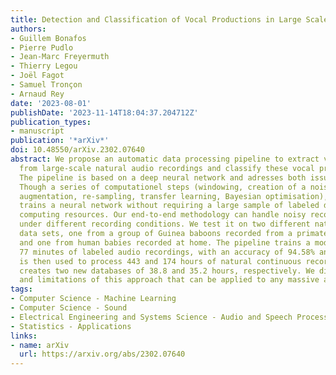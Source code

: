 ```yaml
---
title: Detection and Classification of Vocal Productions in Large Scale Audio Recordings
authors:
- Guillem Bonafos
- Pierre Pudlo
- Jean-Marc Freyermuth
- Thierry Legou
- Joël Fagot
- Samuel Tronçon
- Arnaud Rey
date: '2023-08-01'
publishDate: '2023-11-14T18:04:37.204712Z'
publication_types:
- manuscript
publication: '*arXiv*'
doi: 10.48550/arXiv.2302.07640
abstract: We propose an automatic data processing pipeline to extract vocal productions
  from large-scale natural audio recordings and classify these vocal productions.
  The pipeline is based on a deep neural network and adresses both issues simultaneously.
  Though a series of computationel steps (windowing, creation of a noise class, data
  augmentation, re-sampling, transfer learning, Bayesian optimisation), it automatically
  trains a neural network without requiring a large sample of labeled data and important
  computing resources. Our end-to-end methodology can handle noisy recordings made
  under different recording conditions. We test it on two different natural audio
  data sets, one from a group of Guinea baboons recorded from a primate research center
  and one from human babies recorded at home. The pipeline trains a model on 72 and
  77 minutes of labeled audio recordings, with an accuracy of 94.58% and 99.76%. It
  is then used to process 443 and 174 hours of natural continuous recordings and it
  creates two new databases of 38.8 and 35.2 hours, respectively. We discuss the strengths
  and limitations of this approach that can be applied to any massive audio recording.
tags:
- Computer Science - Machine Learning
- Computer Science - Sound
- Electrical Engineering and Systems Science - Audio and Speech Processing
- Statistics - Applications
links:
- name: arXiv
  url: https://arxiv.org/abs/2302.07640
---
```

